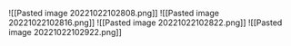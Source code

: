 ![[Pasted image 20221022102808.png]]
![[Pasted image 20221022102816.png]]
![[Pasted image 20221022102822.png]]
![[Pasted image 20221022102922.png]]